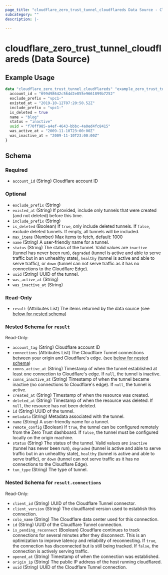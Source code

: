 ```yaml
---
page_title: "cloudflare_zero_trust_tunnel_cloudflareds Data Source - Cloudflare"
subcategory: ""
description: |-
  
---
```


# cloudflare_zero_trust_tunnel_cloudflareds (Data Source)



## Example Usage

```terraform
data "cloudflare_zero_trust_tunnel_cloudflareds" "example_zero_trust_tunnel_cloudflareds" {
  account_id = "699d98642c564d2e855e9661899b7252"
  exclude_prefix = "vpc1-"
  existed_at = "2019-10-12T07:20:50.52Z"
  include_prefix = "vpc1-"
  is_deleted = true
  name = "blog"
  status = "inactive"
  uuid = "f70ff985-a4ef-4643-bbbc-4a0ed4fc8415"
  was_active_at = "2009-11-10T23:00:00Z"
  was_inactive_at = "2009-11-10T23:00:00Z"
}
```

<!-- schema generated by tfplugindocs -->
## Schema

### Required

- `account_id` (String) Cloudflare account ID

### Optional

- `exclude_prefix` (String)
- `existed_at` (String) If provided, include only tunnels that were created (and not deleted) before this time.
- `include_prefix` (String)
- `is_deleted` (Boolean) If `true`, only include deleted tunnels. If `false`, exclude deleted tunnels. If empty, all tunnels will be included.
- `max_items` (Number) Max items to fetch, default: 1000
- `name` (String) A user-friendly name for a tunnel.
- `status` (String) The status of the tunnel. Valid values are `inactive` (tunnel has never been run), `degraded` (tunnel is active and able to serve traffic but in an unhealthy state), `healthy` (tunnel is active and able to serve traffic), or `down` (tunnel can not serve traffic as it has no connections to the Cloudflare Edge).
- `uuid` (String) UUID of the tunnel.
- `was_active_at` (String)
- `was_inactive_at` (String)

### Read-Only

- `result` (Attributes List) The items returned by the data source (see [below for nested schema](#nestedatt--result))

<a id="nestedatt--result"></a>
### Nested Schema for `result`

Read-Only:

- `account_tag` (String) Cloudflare account ID
- `connections` (Attributes List) The Cloudflare Tunnel connections between your origin and Cloudflare's edge. (see [below for nested schema](#nestedatt--result--connections))
- `conns_active_at` (String) Timestamp of when the tunnel established at least one connection to Cloudflare's edge. If `null`, the tunnel is inactive.
- `conns_inactive_at` (String) Timestamp of when the tunnel became inactive (no connections to Cloudflare's edge). If `null`, the tunnel is active.
- `created_at` (String) Timestamp of when the resource was created.
- `deleted_at` (String) Timestamp of when the resource was deleted. If `null`, the resource has not been deleted.
- `id` (String) UUID of the tunnel.
- `metadata` (String) Metadata associated with the tunnel.
- `name` (String) A user-friendly name for a tunnel.
- `remote_config` (Boolean) If `true`, the tunnel can be configured remotely from the Zero Trust dashboard. If `false`, the tunnel must be configured locally on the origin machine.
- `status` (String) The status of the tunnel. Valid values are `inactive` (tunnel has never been run), `degraded` (tunnel is active and able to serve traffic but in an unhealthy state), `healthy` (tunnel is active and able to serve traffic), or `down` (tunnel can not serve traffic as it has no connections to the Cloudflare Edge).
- `tun_type` (String) The type of tunnel.

<a id="nestedatt--result--connections"></a>
### Nested Schema for `result.connections`

Read-Only:

- `client_id` (String) UUID of the Cloudflare Tunnel connector.
- `client_version` (String) The cloudflared version used to establish this connection.
- `colo_name` (String) The Cloudflare data center used for this connection.
- `id` (String) UUID of the Cloudflare Tunnel connection.
- `is_pending_reconnect` (Boolean) Cloudflare continues to track connections for several minutes after they disconnect. This is an optimization to improve latency and reliability of reconnecting.  If `true`, the connection has disconnected but is still being tracked. If `false`, the connection is actively serving traffic.
- `opened_at` (String) Timestamp of when the connection was established.
- `origin_ip` (String) The public IP address of the host running cloudflared.
- `uuid` (String) UUID of the Cloudflare Tunnel connection.


